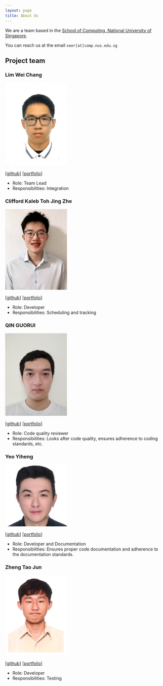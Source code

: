 ```yaml
---
layout: page
title: About Us
---
```


We are a team based in the [School of Computing, National University of Singapore](http://www.comp.nus.edu.sg).

You can reach us at the email `seer[at]comp.nus.edu.sg`

## Project team

### Lim Wei Chang

<img src="images/weichang18.png" width="200px">

[[github](http://github.com/weichang18)]
[[portfolio](team/weichang18.md)]

* Role: Team Lead
* Responsibilities: Integration

### Clifford Kaleb Toh Jing Zhe

<img src="images/droffilc13.png" width="200px">

[[github](http://github.com/droffilc13)]
[[portfolio](team/droffilc13.md)]

* Role: Developer
* Responsibilities: Scheduling and tracking

### QIN GUORUI

<img src="images/qinguorui2001.png" width="200px">

[[github](http://github.com/qinguorui2001)]
[[portfolio](team/qinguorui2001.md)]

* Role: Code quality reviewer
* Responsibilities: Looks after code quality, ensures adherence to coding standards, etc.


### Yeo Yiheng

<img src="images/yeo-yiheng.png" width="200px">

[[github](http://github.com/yeo-yiheng)] 
[[portfolio](team/yeo-yiheng.md)]

* Role: Developer and Documentation
* Responsibilities: Ensures proper code documentation and  adherence to the documentation standards.

### Zheng Tao Jun

<img src="images/taojun99.png" width="200px">

[[github](http://github.com/TaoJun99)]
[[portfolio](team/taojun99.md)]

* Role: Developer
* Responsibilities: Testing
